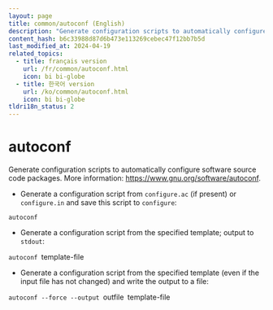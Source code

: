 ```yaml
---
layout: page
title: common/autoconf (English)
description: "Generate configuration scripts to automatically configure software source code packages."
content_hash: b6c33988d87d6b473e113269cebec47f12bb7b5d
last_modified_at: 2024-04-19
related_topics:
  - title: français version
    url: /fr/common/autoconf.html
    icon: bi bi-globe
  - title: 한국어 version
    url: /ko/common/autoconf.html
    icon: bi bi-globe
tldri18n_status: 2
---
```

# autoconf

Generate configuration scripts to automatically configure software source code packages.
More information: <https://www.gnu.org/software/autoconf>.

- Generate a configuration script from `configure.ac` (if present) or `configure.in` and save this script to `configure`:

`autoconf`

- Generate a configuration script from the specified template; output to `stdout`:

`autoconf `<span class="tldr-var badge badge-pill bg-dark-lm bg-white-dm text-white-lm text-dark-dm font-weight-bold">template-file</span>

- Generate a configuration script from the specified template (even if the input file has not changed) and write the output to a file:

`autoconf --force --output `<span class="tldr-var badge badge-pill bg-dark-lm bg-white-dm text-white-lm text-dark-dm font-weight-bold">outfile</span>` `<span class="tldr-var badge badge-pill bg-dark-lm bg-white-dm text-white-lm text-dark-dm font-weight-bold">template-file</span>
